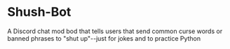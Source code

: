 # Shush-Bot
A Discord chat mod bod that tells users that send common curse words or banned phrases to "shut up"--just for jokes and to practice Python
